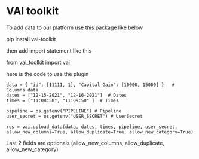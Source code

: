 # VAI toolkit

To add data to our platform use this package like below

pip install vai-toolkit

then add import statement like this

from vai_toolkit import vai

here is the code to use the plugin

    data = { "id": [11111, 1], "Capital Gain": [10000, 15000] }   # Columns data
    dates = ["12-15-2021", "12-16-2021"]  # Dates
    times = ["11:08:50", "11:09:50" ]  # Times

    pipeline = os.getenv("PIPELINE") # Pipeline
    user_secret = os.getenv("USER_SECRET") # UserSecret

    res = vai.upload_data(data, dates, times, pipeline, user_secret, allow_new_columns=True, allow_duplicate=True, allow_new_category=True)

Last 2 fields are optionals (allow_new_columns, allow_duplicate, allow_new_category)